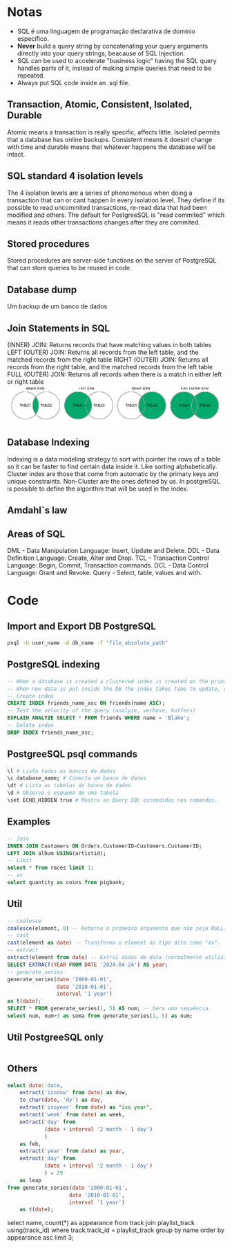 # Notas

- SQL é uma linguagem de programação declarativa de domínio específico.
- **Never** build a query string by concatenating your query arguments directly into your query strings, beacause of SQL Injection.
- SQL can be used to accelerate "business logic" having the SQL query handles parts of it, instead of making simple queries that need to be repeated.
- Always put SQL code inside an .sql file.

## Transaction, Atomic, Consistent, Isolated, Durable

Atomic means a transaction is really specific, affects little. Isolated permits that a database has online backups. Consistent means it doesnt change with time and durable means that whatever happens the database will be intact.

## SQL standard 4 isolation levels

The 4 isolation levels are a series of phenomenous when doing a transaction that can or cant happen in every isolation level. They define if its possible to read uncommited transactions, re-read data that had been modified and others. The default for PostgreeSQL is "read commited" which means it reads other transactions changes after they are commited.

## Stored procedures

Stored procedures are server-side functions on the server of PostgreSQL that can store queries to be reused in code.

## Database dump

Um backup de um banco de dados

## Join Statements in SQL

(INNER) JOIN: Returns records that have matching values in both tables
LEFT (OUTER) JOIN: Returns all records from the left table, and the matched records from the right table
RIGHT (OUTER) JOIN: Returns all records from the right table, and the matched records from the left table
FULL (OUTER) JOIN: Returns all records when there is a match in either left or right table
![join statement](../../img/join%20statement.png)

## Database Indexing

Indexing is a data modeling strategy to sort with pointer the rows of a table so it can be faster to find certain data inside it. Like sorting alphabetically. Cluster index are those that come from automatic by the primary keys and unique constraints. Non-Cluster are the ones defined by us. In postgreSQL is possible to define the algorithm that will be used in the index.

## Amdahl`s law

## Areas of SQL

DML - Data Manipulation Language: Insert, Update and Delete.
DDL - Data Definition Language: Create, Alter and Drop.
TCL - Transaction Control Language: Begin, Commit, Transaction commands.
DCL - Data Control Language: Grant and Revoke.
Query - Select, table, values and with.

# Code

## Import and Export DB PostgreSQL

```bash
psql -U user_name -d db_name -f "file_absolute_path"
```

## PostgreSQL indexing

```SQL
-- When a database is created a clustered index is created on the primary key. Any other index you create is called a Non-clustered index.
-- When new data is put inside the DB the index takes time to update, so usually indexes are more usuable in rare changing tables.
-- Create index
CREATE INDEX friends_name_asc ON friends(name ASC);
-- Test the velocity of the query (analyze, verbose, buffers)
EXPLAIN ANALYZE SELECT * FROM friends WHERE name = 'Blake';
-- Delete index
DROP INDEX friends_name_asc;
```

## PostgreeSQL psql commands

```bash
\l # Lista todos os bancos de dados
\c database_name; # Conecta um banco de dados
\dt # Lista as tabelas do banco de dados
\d # Observa o esquema de uma tabela
\set ECHO_HIDDEN true # Mostra as Query SQL escondidas nos comandos.
```

## Examples

```SQL
-- Join
INNER JOIN Customers ON Orders.CustomerID=Customers.CustomerID;
LEFT JOIN album USING(artistid);
-- Limit
select * from races limit 1;
-- as
select quantity as coins from pigbank;
```

## Util

```SQL
-- coalesce
coalesce(element, 0) -- Retorna o primeiro argumento que não seja NULL.
-- cast
cast(element as date) -- Transforma o element no tipo dito como "as".
-- extract
extract(element from date) -- Extrai dados de data (normalmente utilizado com datas).
SELECT EXTRACT(YEAR FROM DATE '2024-04-24') AS year;
-- generate_series
generate_series(date '2000-01-01',
                date '2010-01-01',
                interval '1 year')
as t(date);
SELECT * FROM generate_series(1, 5) AS num; -- Gera uma sequência.
select num, num+3 as soma from generate_series(1, 5) as num;
```

## Util PostgreeSQL only

```SQL

```

## Others

```SQL
select date::date,
    extract('isodow' from date) as dow,
    to_char(date, 'dy') as day,
    extract('isoyear' from date) as "iso year",
    extract('week' from date) as week,
    extract('day' from
            (date + interval '2 month - 1 day')
            )
    as feb,
    extract('year' from date) as year,
    extract('day' from
            (date + interval '2 month - 1 day')
            ) = 29
    as leap
from generate_series(date '2000-01-01',
                    date '2010-01-01',
                    interval '1 year')
    as t(date);
```

select name, count(\*) as appearance from track join playlist_track using(track_id) where track.track_id = playlist_track group by name order by appearance asc limit 3;
